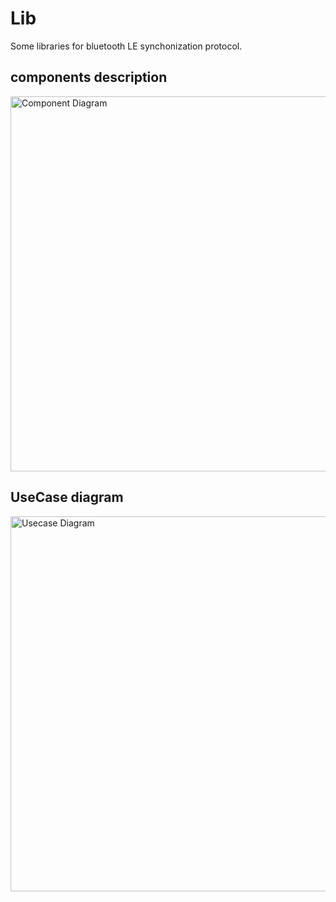 # Lib
Some libraries for bluetooth LE synchonization protocol. 

## components description

<img src="https://github.com/Daparrag/Lib/tree/service_handler_branch/firmware/screenshots/Components_Structures.PNG" alt="Component Diagram" width="600px" />


## UseCase diagram

<img src="https://github.com/Daparrag/Lib/tree/service_handler_branch/firmware/screenshots/UseCaseDiagram.PNG" alt="Usecase Diagram" width="600px" />

